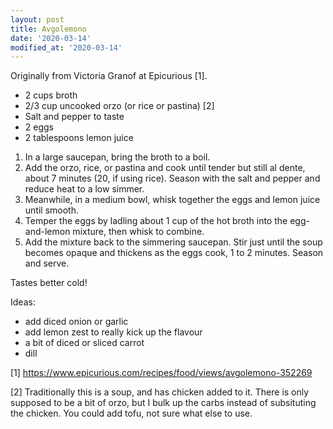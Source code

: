 ```yaml
---
layout: post
title: Avgolemono
date: '2020-03-14'
modified_at: '2020-03-14'
---
```


Originally from Victoria Granof at Epicurious [1].

* 2 cups broth
* 2/3 cup uncooked orzo (or rice or pastina) [2]
* Salt and pepper to taste
* 2 eggs
* 2 tablespoons lemon juice

1. In a large saucepan, bring the broth to a boil.
2. Add the orzo, rice, or pastina and cook until tender but still al dente, about 7 minutes (20, if using rice). Season with the salt and pepper and reduce heat to a low simmer.
3. Meanwhile, in a medium bowl, whisk together the eggs and lemon juice until smooth.
4. Temper the eggs by ladling about 1 cup of the hot broth into the egg-and-lemon mixture, then whisk to combine.
5. Add the mixture back to the simmering saucepan. Stir just until the soup becomes opaque and thickens as the eggs cook, 1 to 2 minutes. Season and serve.

Tastes better cold!

Ideas:
* add diced onion or garlic
* add lemon zest to really kick up the flavour
* a bit of diced or sliced carrot
* dill

[1] <https://www.epicurious.com/recipes/food/views/avgolemono-352269>

[2] Traditionally this is a soup, and has chicken added to it. There is only supposed to be a bit of orzo, but I bulk up the carbs instead of subsituting the chicken. You could add tofu, not sure what else to use.
